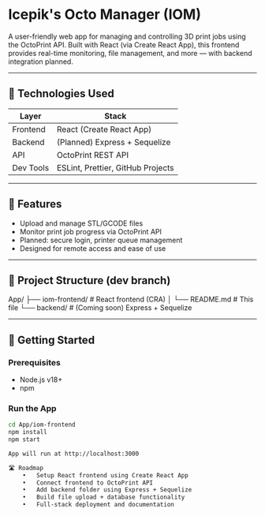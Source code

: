 # Icepik's Octo Manager (IOM)

A user-friendly web app for managing and controlling 3D print jobs using the OctoPrint API. Built with React (via Create React App), this frontend provides real-time monitoring, file management, and more — with backend integration planned.

---

## 🔧 Technologies Used

| Layer     | Stack                             |
| --------- | --------------------------------- |
| Frontend  | React (Create React App)          |
| Backend   | (Planned) Express + Sequelize     |
| API       | OctoPrint REST API                |
| Dev Tools | ESLint, Prettier, GitHub Projects |

---

## 🚀 Features

- Upload and manage STL/GCODE files
- Monitor print job progress via OctoPrint API
- Planned: secure login, printer queue management
- Designed for remote access and ease of use

---

## 📂 Project Structure (dev branch)

App/
├── iom-frontend/ # React frontend (CRA)
│ └── README.md # This file
└── backend/ # (Coming soon) Express + Sequelize

---

## 🧪 Getting Started

### Prerequisites

- Node.js v18+
- npm

### Run the App

```bash
cd App/iom-frontend
npm install
npm start

App will run at http://localhost:3000

🛣 Roadmap
	•	Setup React frontend using Create React App
	•	Connect frontend to OctoPrint API
	•	Add backend folder using Express + Sequelize
	•	Build file upload + database functionality
	•	Full-stack deployment and documentation

```
